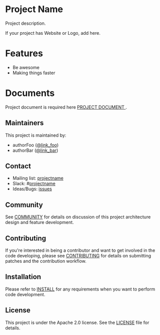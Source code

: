# Project Name

Project description.

If your project has Website or Logo, add here.

# Features

* Be awesome
* Making things faster

# Documents

Project document is required here [PROJECT DOCUMENT ](https://github.com/one_project_document).

## Maintainers

This project is maintained by:

* authorFoo ([@link_foo](https://github.com/author_foo))
* authorBar ([@link_bar](https://github.com/author_bar))

## Contact

* Mailing list: [projectname](https://groups.google.com/forum/?hl=en#!forum/projectname)
* Slack: #[projectname](https://projectname.slack.com)
* Ideas/Bugs: [issues](https://github.com/huawei-clouds/projectname/issues)

## Community

See [COMMUNITY](COMMUNITY.md) for details on discussion of this project architecture design and feature development.

## Contributing

If you're interested in being a contributor and want to get involved in the
code developing, please see [CONTRIBUTING](CONTRIBUTING.md) for
details on submitting patches and the contribution workflow.

## Installation

Please refer to [INSTALL](INSTALL.md) for any requirements when you want to perform code
development.

## License

This project is under the Apache 2.0 license. See the [LICENSE](LICENSE) file for details.
